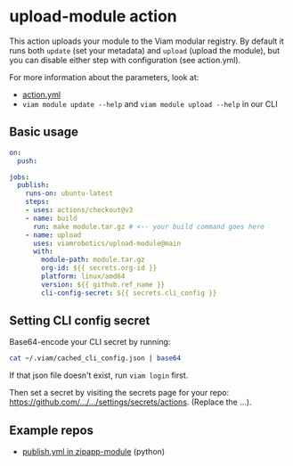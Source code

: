# upload-module action

This action uploads your module to the Viam modular registry. By default it runs both `update` (set your metadata) and `upload` (upload the module), but you can disable either step with configuration (see action.yml).

For more information about the parameters, look at:
- [action.yml](./action.yml)
- `viam module update --help` and `viam module upload --help` in our CLI

## Basic usage

```yml
on:
  push:

jobs:
  publish:
    runs-on: ubuntu-latest
    steps:
    - uses: actions/checkout@v3
    - name: build
      run: make module.tar.gz # <-- your build command goes here
    - name: upload
      uses: viamrobotics/upload-module@main
      with:
        module-path: module.tar.gz
        org-id: ${{ secrets.org-id }}
        platform: linux/amd64
        version: ${{ github.ref_name }}
        cli-config-secret: ${{ secrets.cli_config }}

```

## Setting CLI config secret

Base64-encode your CLI secret by running:

```sh
cat ~/.viam/cached_cli_config.json | base64
```

If that json file doesn't exist, run `viam login` first.

Then set a secret by visiting the secrets page for your repo: https://github.com/.../.../settings/secrets/actions. (Replace the ...).

## Example repos

- [publish.yml in zipapp-module](https://github.com/viamrobotics/zipapp-module/blob/main/.github/workflows/publish.yml) (python)
